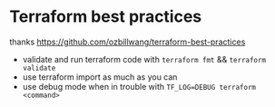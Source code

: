# Terraform best practices

thanks https://github.com/ozbillwang/terraform-best-practices


* validate and run terraform code with `terraform fmt` && `terraform validate`
* use terraform import as much as you can
* use debug mode when in trouble with `TF_LOG=DEBUG terraform <command>`
